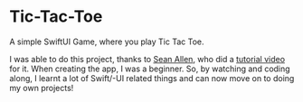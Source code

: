 # Tic-Tac-Toe
A simple SwiftUI Game, where you play Tic Tac Toe.

I was able to do this project, thanks to [Sean Allen](http://seanallen.co), who did a [tutorial video](https://www.youtube.com/watch?v=MCLiPW2ns2w) for it.
When creating the app, I was a beginner. So, by watching and coding along, I learnt a lot of Swift/-UI related things and can now move on to doing my own projects!

